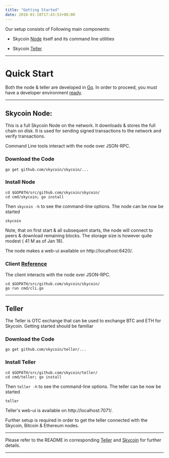```yaml
---
title: "Getting Started"
date: 2018-01-18T17:43:53+08:00
---
```


Our setup consists of Following main components:

* Skycoin [Node](https://github.com/skycoin/skycoin) itself and its command line utilities

* Skycoin [Teller](https://github.com/skycoin/teller)

---

# Quick Start

Both the node & teller are developed in [Go](https://golang.org/doc). In order to proceed, you must have a developer environment [ready](https://golang.org/doc/install).

---

## Skycoin Node:

This is a full Skycoin Node on the network. It downloads & stores the full chain on disk. It is used for sending signed transactions to the network and verify transactions.

Command Line tools interact with the node over JSON-RPC.

### Download the Code

```
go get github.com/skycoin/skycoin/...
```

### Install Node

```
cd $GOPATH/src/github.com/skycoin/skycoin/
cd cmd/skycoin; go install
```

Then `skycoin -h` to see the command-line options. The node can be now be started

```
skycoin
```

Note, that on first start & all subsequent starts, the node will connect to peers & download remaining blocks. The storage size is however quite modest ( 41 M as of Jan 18).

The node makes a web-ui available on http://localhost:6420/.

### Client [Reference](https://github.com/skycoin/skycoin/blob/develop/cmd/cli/README.md)

The client interacts with the node over JSON-RPC.

```
cd $GOPATH/src/github.com/skycoin/skycoin/
go run cmd/cli.go
```

---

## Teller

The Teller is OTC exchange that can be used to exchange BTC and ETH for Skycoin. Getting started should be familiar

### Download the Code

```
go get github.com/skycoin/teller/...
```

### Install Teller

```
cd $GOPATH/src/github.com/skycoin/teller/
cd cmd/teller; go install
```

Then `teller -h` to see the command-line options. The teller can be now be started

```
teller
```

Teller's web-ui is available on http://localhost:7071/.

Further setup is required in order to get the teller connected with the Skycoin, Bitcoin & Ethereum nodes.

---

Please refer to the README in corresponding [Teller](https://github.com/skycoin/teller) and [Skycoin](https://github.com/skycoin/skycoin) for further details.

---
